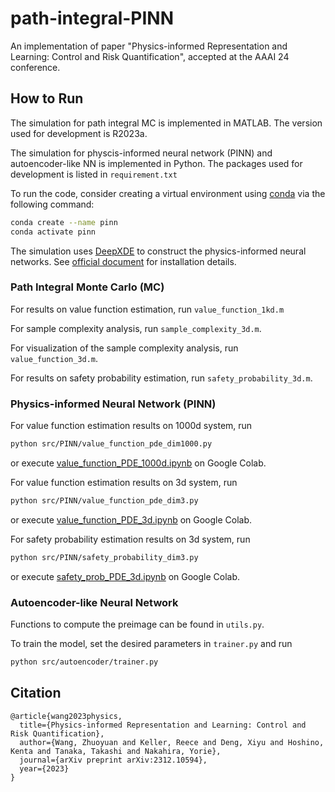 # path-integral-PINN

An implementation of paper "Physics-informed Representation and Learning: Control and Risk Quantification", accepted at the AAAI 24 conference.



## How to Run

The simulation for path integral MC is implemented in MATLAB. The version used for development is R2023a.

The simulation for physcis-informed neural network (PINN) and autoencoder-like NN is implemented in Python. The packages used for development is listed in `requirement.txt`

To run the code, consider creating a virtual environment using [conda](https://www.anaconda.com/) via the following command:

```bash
conda create --name pinn
conda activate pinn
```

The simulation uses [DeepXDE](https://arxiv.org/abs/1907.04502) to construct the physics-informed neural networks. See [official document](https://deepxde.readthedocs.io/en/latest/) for installation details.

### Path Integral Monte Carlo (MC)

For results on value function estimation, run `value_function_1kd.m`

For sample complexity analysis, run  `sample_complexity_3d.m`.

For visualization of the sample complexity analysis, run  `value_function_3d.m`.

For results on safety probability estimation, run  `safety_probability_3d.m`.



### Physics-informed Neural Network (PINN)

For value function estimation results on 1000d system, run

```bash
python src/PINN/value_function_pde_dim1000.py
```

or execute [value_function_PDE_1000d.ipynb](https://colab.research.google.com/drive/150h7qsD0H5k4MHqbEe-RwOkmwbq02oEe#scrollTo=Oqs1r8YqY7uE) on Google Colab.

For value function estimation results on 3d system, run

```bash
python src/PINN/value_function_pde_dim3.py
```

or execute [value_function_PDE_3d.ipynb](https://colab.research.google.com/drive/1UI_UhJBcGr-Y_v4ES0MyQ-DM3YGbNdrK#scrollTo=eZW5wVaMYSHC) on Google Colab.

For safety probability estimation results on 3d system, run

```bash
python src/PINN/safety_probability_dim3.py
```

or execute [safety_prob_PDE_3d.ipynb](https://colab.research.google.com/drive/1_qdmKX6u-eRwRi73xR19oX5RhF_BZW49#scrollTo=HYHgzuP6YOKn) on Google Colab.

### Autoencoder-like Neural Network

Functions to compute the preimage can be found in `utils.py`. 

To train the model, set the desired parameters in `trainer.py` and run

```bash
python src/autoencoder/trainer.py
```



## Citation

```
@article{wang2023physics,
  title={Physics-informed Representation and Learning: Control and Risk Quantification},
  author={Wang, Zhuoyuan and Keller, Reece and Deng, Xiyu and Hoshino, Kenta and Tanaka, Takashi and Nakahira, Yorie},
  journal={arXiv preprint arXiv:2312.10594},
  year={2023}
}
```

